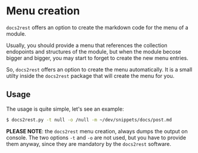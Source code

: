 # Menu creation

`docs2rest` offers an option to create the markdown code for the menu of a module.

Usually, you should provide a menu that references the collection endopoints and structures of the module, but when the module becose bigger and bigger, you may start to forget to create the new menu entries.

So, `docs2rest` offers an option to create the menu automatically. It is a small utilty inside the `docs2rest` package that will create the menu for you.

## Usage

The usage is quite simple, let's see an example:

```bash
$ docs2rest.py -t null -o /null -m ~/dev/snippets/docs/post.md
```

**PLEASE NOTE**: the `docs2rest` menu creation, always dumps the output on console. The two options `-t` and `-o` are not used, but you have to provide them anyway, since they are mandatory by the `docs2rest` software.